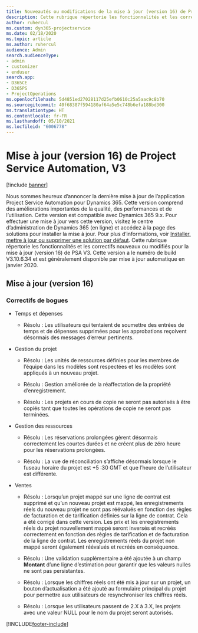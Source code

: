 ```yaml
---
title: Nouveautés ou modifications de la mise à jour (version 16) de Project Service Automation (correctif logiciel), V3
description: Cette rubrique répertorie les fonctionnalités et les correctifs disponibles pour la mise à jour (version 16) de Project Service Automation, V3.
author: ruhercul
ms.custom: dyn365-projectservice
ms.date: 02/18/2020
ms.topic: article
ms.author: ruhercul
audience: Admin
search.audienceType:
- admin
- customizer
- enduser
search.app:
- D365CE
- D365PS
- ProjectOperations
ms.openlocfilehash: 5d4851ed27028117d25efb0610c25a5aac9c8b70
ms.sourcegitcommit: 40f68387f594180af64a5e5c748b6efa188bd300
ms.translationtype: HT
ms.contentlocale: fr-FR
ms.lasthandoff: 05/10/2021
ms.locfileid: "6006778"
---
```

# <a name="project-service-automation-update-release-16-v3"></a>Mise à jour (version 16) de Project Service Automation, V3

[!include [banner](../includes/psa-now-project-operations.md)]

Nous sommes heureux d’annoncer la dernière mise à jour de l’application Project Service Automation pour Dynamics 365. Cette version comprend des améliorations importantes de la qualité, des performances et de l’utilisation.  Cette version est compatible avec Dynamics 365 9.x. Pour effectuer une mise à jour vers cette version, visitez le centre d’administration de Dynamics 365 (en ligne) et accédez à la page des solutions pour installer la mise à jour. Pour plus d’informations, voir [Installer, mettre à jour ou supprimer une solution par défaut](/dynamics365/project-service/upgrade-psa-home-page).
Cette rubrique répertorie les fonctionnalités et les correctifs nouveaux ou modifiés pour la mise à jour (version 16) de PSA V3. Cette version a le numéro de build V3.10.6.34 et est généralement disponible par mise à jour automatique en janvier 2020.


## <a name="update-release-16"></a>Mise à jour (version 16)

### <a name="bug-fixes"></a>Correctifs de bogues

-   Temps et dépenses

    -   Résolu : Les utilisateurs qui tentaient de soumettre des entrées de temps et de dépenses supprimées pour les approbations reçoivent désormais des messages d’erreur pertinents.

-   Gestion du projet

    -   Résolu : Les unités de ressources définies pour les membres de l’équipe dans les modèles sont respectées et les modèles sont appliqués à un nouveau projet.

    -   Résolu : Gestion améliorée de la réaffectation de la propriété d’enregistrement.

    -   Résolu : Les projets en cours de copie ne seront pas autorisés à être copiés tant que toutes les opérations de copie ne seront pas terminées.

-   Gestion des ressources

    -   Résolu : Les réservations prolongées gèrent désormais correctement les courtes durées et ne créent plus de zéro heure pour les réservations prolongées.

    -   Résolu : La vue de réconciliation s’affiche désormais lorsque le fuseau horaire du projet est +5 :30 GMT et que l’heure de l’utilisateur est différente.

-   Ventes

    -   Résolu : Lorsqu’un projet mappé sur une ligne de contrat est supprimé et qu’un nouveau projet est mappé, les enregistrements réels du nouveau projet ne sont pas réévalués en fonction des règles de facturation et de tarification définies sur la ligne de contrat. Cela a été corrigé dans cette version. Les prix et les enregistrements réels du projet nouvellement mappé seront inversés et recréés correctement en fonction des règles de tarification et de facturation de la ligne de contrat. Les enregistrements réels du projet non mappé seront également réévalués et recréés en conséquence.

    -   Résolu : Une validation supplémentaire a été ajoutée à un champ **Montant** d’une ligne d’estimation pour garantir que les valeurs nulles ne sont pas persistantes.

    -   Résolu : Lorsque les chiffres réels ont été mis à jour sur un projet, un bouton d’actualisation a été ajouté au formulaire principal du projet pour permettre aux utilisateurs de resynchroniser les chiffres réels.

    -   Résolu : Lorsque les utilisateurs passent de 2.X à 3.X, les projets avec une valeur NULL pour le nom du projet seront autorisés.



[!INCLUDE[footer-include](../includes/footer-banner.md)]